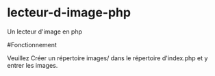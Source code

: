# lecteur-d-image-php
Un lecteur d'image en php 

#Fonctionnement 

Veuillez Créer un répertoire images/ dans le répertoire d'index.php et y entrer les images.
